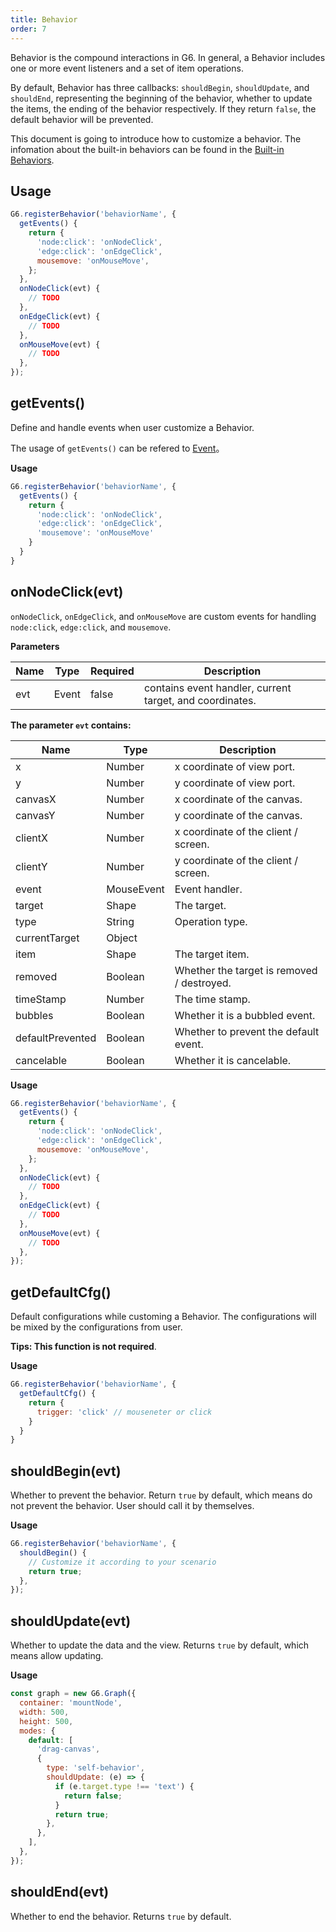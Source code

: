 ```yaml
---
title: Behavior
order: 7
---
```


Behavior is the compound interactions in G6. In general, a Behavior includes one or more event listeners and a set of item operations.

By default, Behavior has three callbacks: `shouldBegin`, `shouldUpdate`, and `shouldEnd`, representing the beginning of the behavior, whether to update the items, the ending of the behavior respectively. If they return `false`, the default behavior will be prevented.

This document is going to introduce how to customize a behavior. The infomation about the built-in behaviors can be found in the [Built-in Behaviors](/en/docs/manual/middle/states/defaultBehavior).

## Usage

```javascript
G6.registerBehavior('behaviorName', {
  getEvents() {
    return {
      'node:click': 'onNodeClick',
      'edge:click': 'onEdgeClick',
      mousemove: 'onMouseMove',
    };
  },
  onNodeClick(evt) {
    // TODO
  },
  onEdgeClick(evt) {
    // TODO
  },
  onMouseMove(evt) {
    // TODO
  },
});
```

## getEvents()

Define and handle events when user customize a Behavior.

The usage of `getEvents()` can be refered to [Event](/en/docs/api/Event)。

**Usage**

```javascript
G6.registerBehavior('behaviorName', {
  getEvents() {
    return {
      'node:click': 'onNodeClick',
      'edge:click': 'onEdgeClick',
      'mousemove': 'onMouseMove'
    }
  }
}
```

## onNodeClick(evt)

`onNodeClick`, `onEdgeClick`, and `onMouseMove` are custom events for handling `node:click`, `edge:click`, and `mousemove`.

**Parameters**

| Name | Type  | Required | Description                                              |
| ---- | ----- | -------- | -------------------------------------------------------- |
| evt  | Event | false    | contains event handler, current target, and coordinates. |

**The parameter `evt` contains:**

| Name             | Type       | Description                                |
| ---------------- | ---------- | ------------------------------------------ |
| x                | Number     | x coordinate of view port.                 |
| y                | Number     | y coordinate of view port.                 |
| canvasX          | Number     | x coordinate of the canvas.                |
| canvasY          | Number     | y coordinate of the canvas.                |
| clientX          | Number     | x coordinate of the client / screen.       |
| clientY          | Number     | y coordinate of the client / screen.       |
| event            | MouseEvent | Event handler.                             |
| target           | Shape      | The target.                                |
| type             | String     | Operation type.                            |
| currentTarget    | Object     |                                            |
| item             | Shape      | The target item.                           |
| removed          | Boolean    | Whether the target is removed / destroyed. |
| timeStamp        | Number     | The time stamp.                            |
| bubbles          | Boolean    | Whether it is a bubbled event.             |
| defaultPrevented | Boolean    | Whether to prevent the default event.      |
| cancelable       | Boolean    | Whether it is cancelable.                  |

**Usage**

```javascript
G6.registerBehavior('behaviorName', {
  getEvents() {
    return {
      'node:click': 'onNodeClick',
      'edge:click': 'onEdgeClick',
      mousemove: 'onMouseMove',
    };
  },
  onNodeClick(evt) {
    // TODO
  },
  onEdgeClick(evt) {
    // TODO
  },
  onMouseMove(evt) {
    // TODO
  },
});
```

## getDefaultCfg()

Default configurations while customing a Behavior. The configurations will be mixed by the configurations from user.

**Tips: This function is not required**.

**Usage**

```javascript
G6.registerBehavior('behaviorName', {
  getDefaultCfg() {
    return {
      trigger: 'click' // mouseneter or click
    }
  }
}
```

## shouldBegin(evt)

Whether to prevent the behavior. Return `true` by default, which means do not prevent the behavior. User should call it by themselves.

**Usage**

```javascript
G6.registerBehavior('behaviorName', {
  shouldBegin() {
    // Customize it according to your scenario
    return true;
  },
});
```

## shouldUpdate(evt)

Whether to update the data and the view. Returns `true` by default, which means allow updating.

**Usage**

```javascript
const graph = new G6.Graph({
  container: 'mountNode',
  width: 500,
  height: 500,
  modes: {
    default: [
      'drag-canvas',
      {
        type: 'self-behavior',
        shouldUpdate: (e) => {
          if (e.target.type !== 'text') {
            return false;
          }
          return true;
        },
      },
    ],
  },
});
```

## shouldEnd(evt)

Whether to end the behavior. Returns `true` by default.
